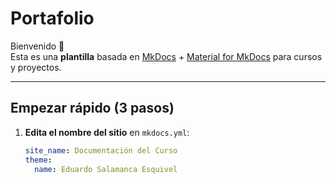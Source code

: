 # Portafolio

Bienvenido 👋  
Esta es una **plantilla** basada en [MkDocs](https://www.mkdocs.org/) + [Material for MkDocs](https://squidfunk.github.io/mkdocs-material/) para cursos y proyectos.

---

## Empezar rápido (3 pasos)

1. **Edita el nombre del sitio** en `mkdocs.yml`:
   ```yaml
   site_name: Documentación del Curso
   theme:
     name: Eduardo Salamanca Esquivel
